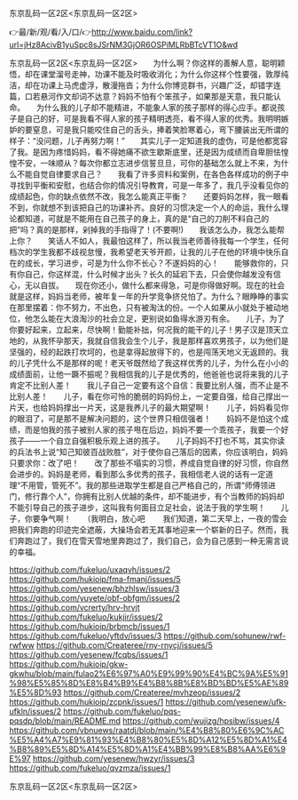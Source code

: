 东京乱码一区2区<东京乱码一区2区>

👉最/新/观/看/入/口/👉http://www.baidu.com/link?url=jHz8AcivB1yuSpc8sJSrNM3GjOR6OSPiMLRbBTcVT1O&wd

东京乱码一区2区<东京乱码一区2区>　　为什么啊？你这样的善解人意，聪明颖悟，却在课堂溜号走神，功课不能及时吸收消化；为什么你这样个性要强，敦厚纯洁，却在功课上马虎虚浮，散漫拖沓；为什么你博览群书，兴趣广泛，却错字连篇，口若悬河作文却词不达意？妈妈不怕有个笨孩子，如果那是天意，我只能认命。　　为什么我的儿子却不能精进，不能象人家的孩子那样的得心应手。都说孩子是自己的好，可是我看不得人家的孩子精明透亮，看不得人家的优秀。我明明嫉妒的要窒息，可是我只能咬住自己的舌头，捧着笑脸寒着心，弯下腰装出无所谓的样子：“没问题，儿子再努力啊！”　　其实儿子一定知道我的虚伪，可是他都宽容了我。是因为疼惜妈妈，看不得她痛不欲生歇斯底里，还是因为成绩而自卑胆怯惶惶不安，一味顺从？每次你都立志进步信誓旦旦，可你的基础怎么就上不来，为什么不能自觉自律要求自己？　　我看了许多资料和案例，在各色各样成功的例子中寻找到平衡和安慰，也结合你的情况引导教育，可是一年多了，我几乎没看见你的成绩起色，你的缺点依然不改，我怎么能真正平衡？　　还要妈妈怎样，我一眼看不到，你就想不到该把自己的功课补齐。良好的习惯决定一个人的命运，我什么理论都知道，可就是不能用在自己孩子的身上，真的是“自己的刀削不料自己的把”吗？真的是那样，剁掉我的手指得了！(不要啊!)　　我该怎么办，我怎么能帮上你？　　笑话人不如人，我最怕这样了，所以我当老师善待我每一个学生，任何档次的学生我都不歧视怠慢，我希望老天爷开颜，让我的儿子在他的环境中快乐自在的成长，学习进步，可是为什么你不长心？不遂妈妈的心！　　能够救你的，只有你自己，你这样混，什么时候才出头？长久的延宕下去，只会使你越发没有信心，无以自拔。　　现在你还小，做什么都来得急，可是你得做好啊。现在的社会就是这样，妈妈当老师，被年复一年的升学竞争挤兑怕了。为什么？眼睁睁的事实在那里摆着：你不努力，不出色，只有被淘汰的份。一个人如果从小就处于被动地位，他怎么能在大浪淘沙的社会立足，更别说如鱼得水游刃有余。　　儿子，为了你要好起来，立起来，尽快啊！勤能补拙，何况我的能干的儿子！男子汉是顶天立地的，从我怀孕那天，我就自信我会生个儿子，我是那样喜欢男孩子，以为他们是坚强的，经的起跌打坎坷的，也是拿得起放得下的，也是闯荡天地义无返顾的。我的儿子凭什么不是那样的呢！老天爷既然给了我这样优秀的儿子，为什么在小小的成绩面前，让他一蹶不振呢？我相信我的儿子是优秀的，他爸爸也说将来我的儿子肯定不比别人差！　　我儿子自己一定要有这个自信：我要比别人强，而不止是不比别人差！　　儿子，看在你可怜的脆弱的妈妈份上，一定要自强，给自己撑出一片天，也给妈妈撑出一片天，这是我养儿子的最大期望啊！　　儿子，妈妈看见你的眼泪了，可是那不是解决问题的，这个世界只相信强者！　　妈妈不是怕这个成绩，而是怕我的孩子被别人家的孩子甩在后边，妈妈不要一个乖孩子，我要一个好孩子——一个自立自强积极乐观上进的孩子。　　儿子妈妈不打也不骂，其实你读的兵法书上说“知己知彼百战败胜”，对于使你自己落后的因素，你应该明白，妈妈只要求你：改了吧！　　改了那些不塌实的习惯，养成自觉自律的好习惯，你自然会进步的。妈妈是老师，看到那么多优秀的孩子，我相信老人说的话有一定道理“不用管，管死不”。我的那些进取学生都是自己严格自己的，所谓“师傅领进门，修行靠个人”，你拥有比别人优越的条件，却不能进步，有个当教师的妈妈却不能引导自己的孩子进步，这叫我有何面目立足社会，说法于我的学生啊！　　儿子，你要争气啊！　　（我明白，放心吧
　　我们知道，第二天早上，一夜的雪会把我们奔跑的印迹完全遮蔽，大操场会若无其事地迎来一个崭新的日子。然而，我们奔跑过了，我们在雪天雪地里奔跑过了，我们自己，会为自己感到一种无需言说的幸福。


https://github.com/fukeluo/uxaqvh/issues/2
https://github.com/hukioip/fma-fmanj/issues/5
https://github.com/yesenew/bhzhlsw/issues/3
https://github.com/yuyete/obf-obfgm/issues/2
https://github.com/vcrerty/hrv-hrvjt
https://github.com/fukeluo/kukjir/issues/2
https://github.com/hukioip/brbmcb/issues/1
https://github.com/fukeluo/yftdv/issues/3
https://github.com/sohunew/rwf-rwfww
https://github.com/Createree/rny-rnycj/issues/5
https://github.com/yesenew/fcqbs/issues/1
https://github.com/hukioip/gkw-gkwhu/blob/main/fulao2%E6%97%A0%E9%99%90%E4%BC%9A%E5%91%98%E5%85%8D%E8%B4%B9%E4%B8%8B%E8%BD%BD%E5%AE%89%E5%8D%93
https://github.com/Createree/mvhzeop/issues/2
https://github.com/hukioip/zcpnk/issues/1
https://github.com/yesenew/ufk-ufkln/issues/2
https://github.com/fukeluo/pqs-pqsdp/blob/main/README.md
https://github.com/wujizg/hpsibw/issues/4
https://github.com/vbnuews/raatdj/blob/main/%E4%B8%80%E6%9C%AC%E5%A4%A7%E9%81%93%E4%B8%80%E5%8D%A12%E5%8D%A1%E4%B8%89%E5%8D%A14%E5%8D%A1%E4%BB%99%E8%B8%AA%E6%9E%97
https://github.com/yesenew/hwzyr/issues/3
https://github.com/fukeluo/qvzmza/issues/1

东京乱码一区2区&lt;东京乱码一区2区>
